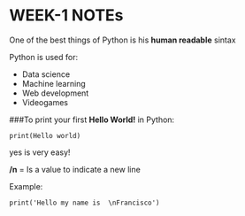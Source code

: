 # WEEK-1 NOTEs

One of the best things of Python is his **human readable** sintax

Python is used for:

* Data science
* Machine learning
* Web development
* Videogames

###To print your first **Hello World!** in Python:
```
print(Hello world)
```
yes is very easy!


**/n**  =  Is a value to indicate a new line

Example:

```
print('Hello my name is  \nFrancisco')
```
